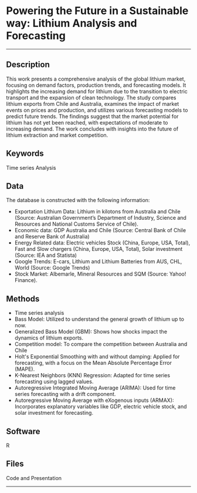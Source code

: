 # Powering the Future in a Sustainable way: Lithium Analysis and Forecasting

---

## Description
This work presents a comprehensive analysis of the global lithium market, focusing on demand factors, production trends, and forecasting models. It highlights the increasing demand for lithium due to the transition to electric transport and the expansion of clean technology. The study compares lithium exports from Chile and Australia, examines the impact of market events on prices and production, and utilizes various forecasting models to predict future trends. The findings suggest that the market potential for lithium has not yet been reached, with expectations of moderate to increasing demand. The work concludes with insights into the future of lithium extraction and market competition.

## Keywords
Time series Analysis

## Data
The database is constructed with the following information:
- Exportation Lithium Data: Lithium in kilotons from Australia and Chile (Source: Australian Government’s Department of Industry, Science and Resources and National Customs Service of Chile).
- Economic data: GDP Australia and Chile (Source: Central Bank of Chile and Reserve Bank of Australia)
- Energy Related data: Electric vehicles Stock (China, Europe, USA, Total), Fast and Slow chargers (China, Europe, USA, Total), Solar investment (Source: IEA and Statista)
- Google Trends: E-cars, Lithium and Lithium Batteries from AUS, CHL, World (Source: Google Trends)
- Stock Market: Albemarle, Mineral Resources and SQM (Source: Yahoo! Finance).

## Methods
- Time series analysis
- Bass Model: Utilized to understand the general growth of lithium up to now.
- Generalized Bass Model (GBM): Shows how shocks impact the dynamics of lithium exports.
- Competition model: To compare the competition between Australia and Chile
- Holt's Exponential Smoothing with and without damping: Applied for forecasting, with a focus on the Mean Absolute Percentage Error (MAPE).
- K-Nearest Neighbors (KNN) Regression: Adapted for time series forecasting using lagged values.
- Autoregressive Integrated Moving Average (ARIMA): Used for time series forecasting with a drift component.
- Autoregressive Moving Average with eXogenous inputs (ARMAX): Incorporates explanatory variables like GDP, electric vehicle stock, and solar investment for forecasting.

## Software
R

## Files
Code and Presentation

---
